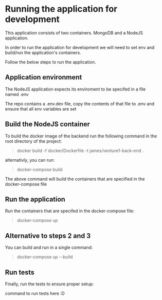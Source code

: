 # Running the application for development

This application consists of two containers. MongoDB and a NodeJS application. 

In order to run the application for development we will need to set env and build/run the application's containers. 

Follow the below steps to run the application. 

## Application environment 

The NodeJS application expects its enviroment to be specifed in a file named .env 

The repo contains a .env.dev file, copy the contents of that file to .env and ensure that all env variables are set

## Build the NodeJS container 

To build the docker image of the backend run the following command in the root directory of the project: 

>docker build -f docker/Dockerfile -t james/venture1-back-end .

alternativly, you can run: 

>docker-compose build 

The above command will build the containers that are specified in the docker-compose file

## Run the application 

Run the containers that are specifed in the docker-compose file: 

>docker-compose up 

## Alternative to steps 2 and 3

You can build and run in a single command: 

>docker-compose up --build

## Run tests

Finally, run the tests to ensure proper setup:

command to run tests here :D
